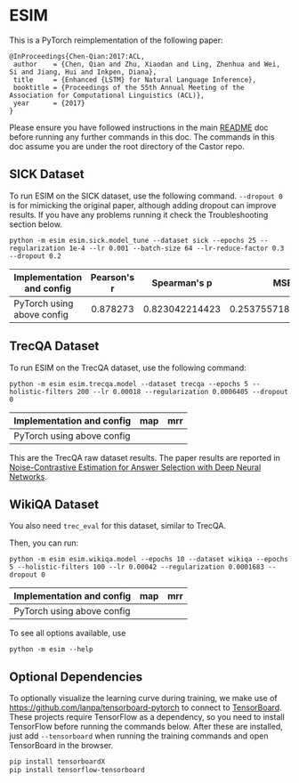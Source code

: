 # ESIM

This is a PyTorch reimplementation of the following paper:

```
@InProceedings{Chen-Qian:2017:ACL,
 author    = {Chen, Qian and Zhu, Xiaodan and Ling, Zhenhua and Wei, Si and Jiang, Hui and Inkpen, Diana},
 title     = {Enhanced {LSTM} for Natural Language Inference},
 booktitle = {Proceedings of the 55th Annual Meeting of the Association for Computational Linguistics (ACL)},
 year      = {2017}
}
```


Please ensure you have followed instructions in the main [README](../README.md) doc before running any further commands in this doc.
The commands in this doc assume you are under the root directory of the Castor repo.

## SICK Dataset

To run ESIM on the SICK dataset, use the following command. `--dropout 0` is for mimicking the original paper, although adding dropout can improve results. If you have any problems running it check the Troubleshooting section below.

```
python -m esim esim.sick.model_tune --dataset sick --epochs 25 --regularization 1e-4 --lr 0.001 --batch-size 64 --lr-reduce-factor 0.3 --dropout 0.2
```

| Implementation and config        | Pearson's r   | Spearman's p  | MSE        |
| -------------------------------- |:-------------:|:-------------:|:----------:|
| PyTorch using above config       |     0.878273    |   0.823042214423      |  0.25375571846961975    |

## TrecQA Dataset

To run ESIM on the TrecQA dataset, use the following command:
```
python -m esim esim.trecqa.model --dataset trecqa --epochs 5 --holistic-filters 200 --lr 0.00018 --regularization 0.0006405 --dropout 0
```

| Implementation and config        | map    | mrr    |
| -------------------------------- |:------:|:------:|
| PyTorch using above config       |   |   |

This are the TrecQA raw dataset results. The paper results are reported in [Noise-Contrastive Estimation for Answer Selection with Deep Neural Networks](https://dl.acm.org/citation.cfm?id=2983872).

## WikiQA Dataset

You also need `trec_eval` for this dataset, similar to TrecQA.

Then, you can run:
```
python -m esim esim.wikiqa.model --epochs 10 --dataset wikiqa --epochs 5 --holistic-filters 100 --lr 0.00042 --regularization 0.0001683 --dropout 0
```
| Implementation and config        | map    | mrr    |
| -------------------------------- |:------:|:------:|
| PyTorch using above config       |   |   |


To see all options available, use
```
python -m esim --help
```

## Optional Dependencies

To optionally visualize the learning curve during training, we make use of https://github.com/lanpa/tensorboard-pytorch to connect to [TensorBoard](https://github.com/tensorflow/tensorboard). These projects require TensorFlow as a dependency, so you need to install TensorFlow before running the commands below. After these are installed, just add `--tensorboard` when running the training commands and open TensorBoard in the browser.

```sh
pip install tensorboardX
pip install tensorflow-tensorboard
```
